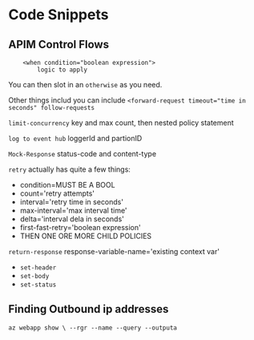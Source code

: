 # Code Snippets

## APIM Control Flows

```<choose>
    <when condition="boolean expression">
        logic to apply
```

You can then slot in an `otherwise` as you need.

Other things includ you can include `<forward-request timeout="time in seconds" follow-requests`

`limit-concurrency` key and max count, then nested policy statement

`log to event hub` loggerId and partionID

`Mock-Response` status-code and content-type

`retry` actually has quite a few things:
- condition=MUST BE A BOOL
- count='retry attempts'
- interval='retry time in seconds'
- max-interval='max interval time'
- delta='interval dela in seconds'
- first-fast-retry='boolean expression'
- THEN ONE ORE MORE CHILD POLICIES

`return-response` response-variable-name='existing context var'
- `set-header`
- `set-body`
- `set-status`

## Finding Outbound ip addresses

```az webapp show \ --rgr --name --query --outputa```


